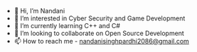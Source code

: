 - 👋 Hi, I’m Nandani
- 👀 I’m interested in Cyber Security and Game Development
- 🌱 I’m currently learning C++ and C#
- 💞️ I’m looking to collaborate on Open Source Development
- 📫 How to reach me - nandanisinghpardhi2086@gmail.com

<!---
Frizzy2086/Frizzy2086 is a ✨ special ✨ repository because its `README.md` (this file) appears on your GitHub profile.
You can click the Preview link to take a look at your changes.
--->
